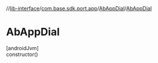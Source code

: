 //[lib-interface](../../../index.md)/[com.base.sdk.port.app](../index.md)/[AbAppDial](index.md)/[AbAppDial](-ab-app-dial.md)

# AbAppDial

[androidJvm]\
constructor()
